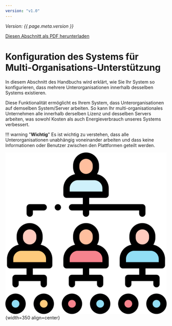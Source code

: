 ```yaml
---
version: "v1.0"
---
```


<span class="version-label">*Version: {{ page.meta.version }}*</span>

<div class="no-pdf">
  <a class="md-button print-button" href="../pdfs/Multi tenant system.pdf" target="_blank">
    Diesen Abschnitt als PDF herunterladen
  </a>
</div>


# Konfiguration des Systems für Multi-Organisations-Unterstützung

In diesem Abschnitt des Handbuchs wird erklärt, wie Sie Ihr System so konfigurieren, dass mehrere Unterorganisationen innerhalb desselben Systems existieren.

Diese Funktionalität ermöglicht es Ihrem System, dass Unterorganisationen auf demselben System/Server arbeiten. So kann Ihr multi-organisationales Unternehmen alle innerhalb derselben Lizenz und desselben Servers arbeiten, was sowohl Kosten als auch Energieverbrauch unseres Systems verbessert.

!!! warning "**Wichtig**"
    Es ist wichtig zu verstehen, dass alle Unterorganisationen unabhängig voneinander arbeiten und dass keine Informationen oder Benutzer zwischen den Plattformen geteilt werden.

![Image](../img/Icons_and_more/hierarchy.png){width=350 align=center}

